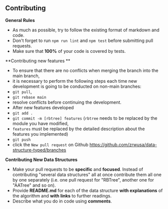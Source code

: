 ## Contributing

**General Rules**

- As much as possible, try to follow the existing format of markdown and code.
- Don't forget to run `npm run lint` and `npm test` before submitting pull requests.
- Make sure that **100%** of your code is covered by tests.

**Contributing new features **

- To ensure that there are no conflicts when merging the branch into the main branch, 
- it is necessary to perform the following steps each time new development is going to be conducted on non-main branches:
- `git pull`, 
- `git rebase main`
- resolve conflicts before continuing the development.
- After new features developed
- `git add .`
- `git commit -m [rbtree] features` (`rbtree` needs to be replaced by the module you have modified, 
- `features` must be replaced by the detailed description about the features you implemented)
- `git push`
- click the `New pull request` on Github https://github.com/zrwusa/data-structure-typed/branches

**Contributing New Data Structures**

- Make your pull requests to be **specific** and **focused**. Instead of
  contributing "several data structures" all at once contribute them all
  one by one separately (i.e. one pull request for "RBTree", another one
  for "AATree" and so on).
- Provide **README.md** for each of the data structure **with explanations** of
  the algorithm and **with links** to further readings.
- Describe what you do in code using **comments**.
